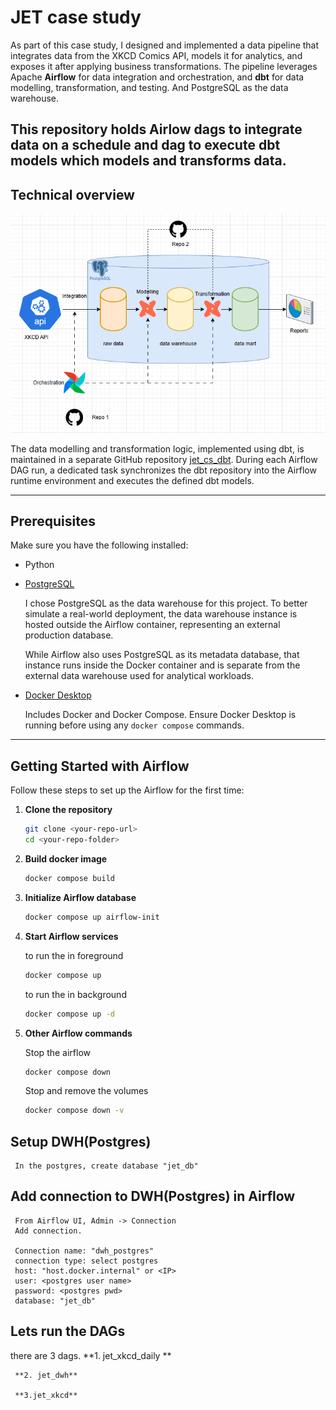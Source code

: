 # JET case study

As part of this case study, I designed and implemented a data pipeline that integrates data from the XKCD Comics API, models it for analytics, and exposes it after applying business transformations. 
The pipeline leverages Apache **Airflow** for data integration and orchestration, and **dbt** for data modelling, transformation, and testing. And PostgreSQL as the data warehouse. 

This repository holds Airlow dags to integrate data on a schedule and dag to execute dbt models which models and transforms data. 
---
## Technical overview

![technical overview](images/overview.png)

The data modelling and transformation logic, implemented using dbt, is maintained in a separate GitHub repository [jet_cs_dbt](https://github.com/nibinmg/jet_cs_dbt.git). During each Airflow DAG run, a dedicated task synchronizes the dbt repository into the Airflow runtime environment and executes the defined dbt models.

---
## Prerequisites

Make sure you have the following installed:

- Python

- [PostgreSQL](https://www.postgresql.org/download/) 

     I chose PostgreSQL as the data warehouse for this project. To better simulate a real-world deployment, the data warehouse instance is hosted outside the Airflow container, representing an external production database.

     While Airflow also uses PostgreSQL as its metadata database, that instance runs inside the Docker container and is separate from the external data warehouse used for analytical workloads.

- [Docker Desktop](https://www.docker.com/products/docker-desktop/) 

     Includes Docker and Docker Compose. Ensure Docker Desktop is running before using any `docker compose` commands. 

---

## Getting Started with Airflow

Follow these steps to set up the Airflow for the first time:

1. **Clone the repository**
   ```bash
   git clone <your-repo-url>
   cd <your-repo-folder>
   ```

2. **Build docker image**
     ```bash
     docker compose build
     ```

3. **Initialize Airflow database**
     ```bash
     docker compose up airflow-init
     ```

4. **Start Airflow services**
    
    to run the in foreground
     ```bash
     docker compose up 
     ```
     to run the in background
     ```bash
     docker compose up -d
     ```

4. **Other Airflow commands**
     
     Stop the airflow
     ```bash
     docker compose down 
     ```

     Stop and remove the volumes
     ```bash
     docker compose down -v
     ```
## Setup DWH(Postgres)

     In the postgres, create database "jet_db"

## Add connection to DWH(Postgres) in Airflow 

     From Airflow UI, Admin -> Connection
     Add connection. 

     Connection name: "dwh_postgres"
     connection type: select postgres
     host: "host.docker.internal" or <IP>
     user: <postgres user name>
     password: <postgres pwd>
     database: "jet_db"

## Lets run the DAGs

there are 3 dags. 
     **1. jet_xkcd_daily **


     **2. jet_dwh**

     **3.jet_xkcd**